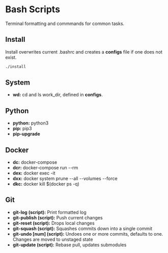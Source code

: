 # Bash Scripts
Terminal formatting and commmands for common tasks.

## Install
Install overwrites current .bashrc and creates a **configs** file if one does not exist.

```bash
./install
```

## System
- **wd:** cd and ls work_dir, defined in **configs**.

## Python
- **python:** python3
- **pip:** pip3
- **pip-upgrade**

## Docker
- **dc:** docker-compose
- **dcr:** docker-compose run --rm
- **dex:** docker exec -it
- **dxx:** docker system prune --all --volumes --force
- **dkc:** docker kill $(docker ps -q)

## Git
- **git-log (script):** Print formatted log
- **git-publish (script):** Push current changes
- **git-reset (script):** Drops local changes
- **git-squash (script):** Squashes commits down into a single commit
- **git-undo \[num] (script):** Undoes one or more commits, defaults to one. Changes are moved to unstaged state
- **git-update (script):** Rebase pull, updates submodules
